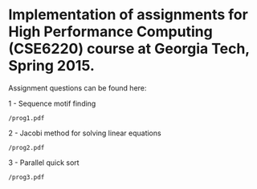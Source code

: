 # Implementation of assignments for High Performance Computing (CSE6220) course at Georgia Tech, Spring 2015. #

Assignment questions can be found here:

1 - Sequence motif finding
```
/prog1.pdf
```
2 - Jacobi method for solving linear equations
```
/prog2.pdf
```
3 - Parallel quick sort
```
/prog3.pdf
```
